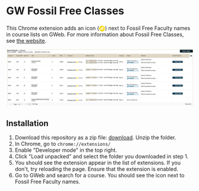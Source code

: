 # GW Fossil Free Classes
This Chrome extension adds an icon (<img src="fff-icon.png" width="16px" alt="Fossil Free Faculty icon" style="position: relative;top:4px;">) next to Fossil Free Faculty names in course lists on GWeb. For more information about Fossil Free Classes, see [the website](https://sunrisegw.org/fossil-free-classes).

![Screenshot of Fossil Free Classes](example.png)

## Installation
1. Download this repository as a zip file: [download](https://github.com/ozzy-simpson/gw-fossil-free-classes/archive/refs/heads/master.zip). Unzip the folder.
2. In Chrome, go to `chrome://extensions/`
3. Enable "Developer mode" in the top right.
4. Click "Load unpacked" and select the folder you downloaded in step 1.
5. You should see the extension appear in the list of extensions. If you don't, try reloading the page. Ensure that the extension is enabled.
6. Go to GWeb and search for a course. You should see the icon next to Fossil Free Faculty names.
